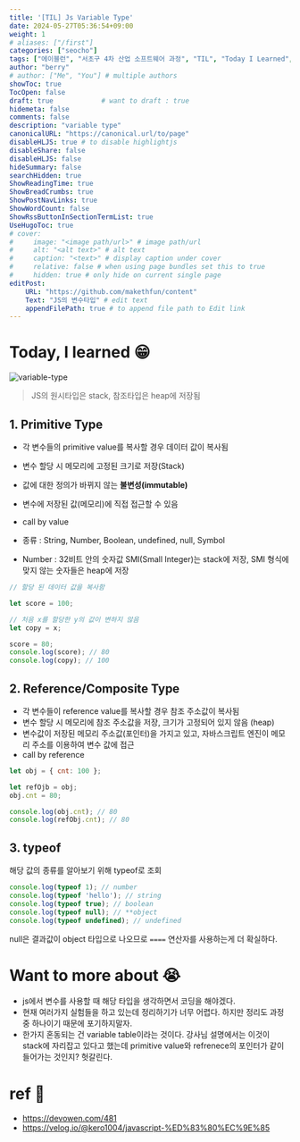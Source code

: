 ```yaml
---
title: '[TIL] Js Variable Type'
date: 2024-05-27T05:36:54+09:00
weight: 1
# aliases: ["/first"]
categories: ["seocho"]
tags: ["에이블런", "서초구 4차 산업 소프트웨어 과정", "TIL", "Today I Learned", "javascript", "variable"]
author: "berry"
# author: ["Me", "You"] # multiple authors
showToc: true
TocOpen: false
draft: true            # want to draft : true
hidemeta: false
comments: false
description: "variable type"
canonicalURL: "https://canonical.url/to/page"
disableHLJS: true # to disable highlightjs
disableShare: false
disableHLJS: false
hideSummary: false
searchHidden: true
ShowReadingTime: true
ShowBreadCrumbs: true
ShowPostNavLinks: true
ShowWordCount: false
ShowRssButtonInSectionTermList: true
UseHugoToc: true
# cover:
#     image: "<image path/url>" # image path/url
#     alt: "<alt text>" # alt text
#     caption: "<text>" # display caption under cover
#     relative: false # when using page bundles set this to true
#     hidden: true # only hide on current single page
editPost:
    URL: "https://github.com/makethfun/content"
    Text: "JS의 변수타입" # edit text
    appendFilePath: true # to append file path to Edit link
---
```


# Today, I learned :grin:

![variable-type](https://www.imagevenue.com/ME18DWAB)

> JS의 원시타입은 stack, 참조타입은 heap에 저장됨

## 1. Primitive Type

-   각 변수들의 primitive value를 복사할 경우 데이터 값이 복사됨
-   변수 할당 시 메모리에 고정된 크기로 저장(Stack)
-   값에 대한 정의가 바뀌지 않는 **불변성(immutable)**
-   변수에 저장된 값(메모리)에 직접 접근할 수 있음
-   call by value
-   종류 : String, Number, Boolean, undefined, null, Symbol

-   Number : 32비트 안의 숫자값 SMI(Small Integer)는 stack에 저장, SMI 형식에 맞지 않는 숫자들은 heap에 저장

```javascript
// 할당 된 데이터 값을 복사함

let score = 100;

// 처음 x를 할당한 y의 값이 변하지 않음
let copy = x;

score = 80;
console.log(score); // 80
console.log(copy); // 100
```

## 2. Reference/Composite Type

-   각 변수들이 reference value를 복사할 경우 참조 주소값이 복사됨
-   변수 할당 시 메모리에 참조 주소값을 저장, 크기가 고정되어 있지 않음 (heap)
-   변수값이 저장된 메모리 주소값(포인터)을 가지고 있고, 자바스크립트 엔진이 메모리 주소를 이용하여 변수 값에 접근
-   call by reference

```javascript
let obj = { cnt: 100 };

let refOjb = obj;
obj.cnt = 80;

console.log(obj.cnt); // 80
console.log(refObj.cnt); // 80
```

## 3. typeof

해당 값의 종류를 알아보기 위해 typeof로 조회

```javascript
console.log(typeof 1); // number
console.log(typeof 'hello'); // string
console.log(typeof true); // boolean
console.log(typeof null); // **object
console.log(typeof undefined); // undefined
```

null은 결과값이 object 타입으로 나오므로 `====` 연산자를 사용하는게 더 확실하다.

# Want to more about :sob:

-   js에서 변수를 사용할 때 해당 타입을 생각하면서 코딩을 해야겠다.
-   현재 여러가지 실험들을 하고 있는데 정리하기가 너무 어렵다. 하지만 정리도 과정중 하나이기 때문에 포기하지말자.
-   한가지 혼동되는 건 variable table이라는 것이다. 강사님 설명에서는 이것이 stack에 자리잡고 있다고 했는데 primitive value와 refrenece의 포인터가 같이 들어가는 것인지? 헛갈린다.

# ref :link:

-   https://devowen.com/481
-   https://velog.io/@kero1004/javascript-%ED%83%80%EC%9E%85
